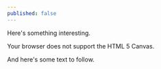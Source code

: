 ```yaml
---
published: false
---
```

Here's something interesting. 

<canvas id="canvasWealthEntropyBasic" width="500" height="200">
 Your browser does not support the HTML 5 Canvas.
</canvas>
<script>
function simWealthEntropyBasic() {

	//SIM WRAPPER CONFIG =====================
	var state = 0;
	var timer;
	var canvas = document.getElementById('canvasWealthEntropyBasic');
	var context = canvas.getContext('2d');
	canvas.addEventListener('click', updateState, false);

	function updateState() {
		state = (state+1)%3;
		if (state == 0) {
			//Reset sim
			init();
		} else if (state == 1) {
			//Run sim
			timer = setInterval(update, 33);
		} else {
			//Stop sim
			clearInterval(timer);
		}
	}
	//=====================
	//SIM CODE =====================

	var agentList;
	var agentCount = 500;
	var wealthInit = 1000;
	var exchangesPerUpdate = 100;
	var maxExchange = 100;
	var gini = 0;
	var fit = 0;

	function init() {
		agentList = new Array();

		//Create agents
		for (var i = 0; i < agentCount; i++) {
			var agent = {
				wealth:(Math.random() * wealthInit * 2),
				color:"#000000",
				rank:0
			}
			agentList.push(agent);
		}

		//Sort agents
		agentList.sort(function (a,b) {
			return a.wealth - b.wealth;
		});

		//Set color for agents based on wealth
		for (var i = 0; i < agentCount; i++) {
			var agent = agentList[i];
			// var colorVal = Math.floor(((i) * 255.0) / agentCount);
			// agent.color = "rgb("+colorVal+",0,0)"

			// var colorVal = Math.random() * 360;
			// agent.color = "hsl("+colorVal+", 100%, 50%)"

			var hueVal = Math.random() * 360;
			var brightVal = 10+Math.floor(i*70/agentCount);
			agent.color = "hsl("+hueVal+", 100%, "+brightVal+"%)"

			agent.rank = i;
		}

		//Calculate wealth ineuality
		gini = calculateGini();

		//Calculate predictive power of measure
		fit = calculateFit();

		paint();
	}

	function update() {

		//Make wealth transfers
		for (var i = 0; i < exchangesPerUpdate; i++) {
			var exchangeAmount = Math.random() * maxExchange;

			var indexA = Math.floor(Math.random() * agentCount);
			var indexB = Math.floor(Math.random() * agentCount);
			var agentA = agentList[indexA];
			var agentB = agentList[indexB];

			if (agentA.wealth >= exchangeAmount) {
				agentB.wealth += exchangeAmount;
				agentA.wealth -= exchangeAmount;
			}
		}

		//Sort array by wealth
		agentList.sort(function (a,b) {
			return a.wealth - b.wealth;
		});

		//Calculate wealth inequality
		gini = calculateGini();

		//Calculate predictive power of measure
		fit = calculateFit();

		paint();
	}

	function calculateGini() {

		//Find total wealth
		var totalWealth = 0;
		for (var i = 0; i < agentCount; i++) {
			totalWealth += agentList[i].wealth;
		}

		//Find average wealth
		var meanWealth = totalWealth / agentCount;

		//Calculate mean difference from the average
		var totalDiff = 0;
		for (var i = 0; i < agentCount; i++) {
			totalDiff += Math.abs(meanWealth - agentList[i].wealth);
		}

		//Calculate GINI
		var inequality = totalDiff / (2 * totalWealth);

		return inequality;
	}

	function calculateFit() {

		var totalDiff = 0;
		for (var i = 0; i < agentCount; i++) {

			//Calculate distance from ideal for each agent
			var diff = Math.abs(i - agentList[i].rank);

			//Sum differences from ideal
			totalDiff += diff;
		}

		//Find mean difference
		var meanDiff = totalDiff / agentCount;
		var scaledMean = meanDiff / agentCount;

		var fit = 1 - (2 * scaledMean);
		return fit;
	}


	function paint() {
		//Paint background
		context.fillStyle = '#999999';
		context.fillRect(0, 0, canvas.width, canvas.height);

		//Find the maximum bar height
		var maxHeight = agentList[agentCount-1].wealth;

		//Determine scaling for bars
		var scaleHeight = canvas.height/maxHeight;
		var barWidth = canvas.width/agentCount;

		//Iterate over agents
		for (var i = 0; i < agentCount; i++) {
			var width = Math.floor(barWidth);
			// var height = Math.floor(agentList[i].wealth*scaleHeight);
			var height = Math.floor(agentList[i].wealth*scaleHeight);
			var x = Math.floor(i * barWidth);
			var y = canvas.height - height;

			//Display bar for each agent
			context.fillStyle = agentList[i].color;
			context.fillRect(x, y, width, height);
		}

		//Display GINI
		context.fillStyle = '#FFFFFF';
		context.font = '20px Arial';
		context.fillText("GINI: "+gini.toPrecision(2), 10, 30);

		//Display fit
		context.fillStyle = '#000000';
		context.fillText("Start Fit: "+fit.toPrecision(2), 10, 50);

	}

	init();
	//=====================
}
simWealthEntropyBasic();
</script>

And here's some text to follow. 
